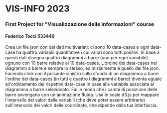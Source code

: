 # VIS-INFO 2023
 ### First Project for "Visualizzazione delle informazioni" course
 #### Federico Tocci 533449


Crea un file json con dei dati multivariati: ci sono 10 data-cases e ogni data-case ha quattro variabili quantitative i cui valori sono tutti positivi. In base a questi dati disegna quattro diagrammi a barre (uno per ogni variabile) ognuno con 10 barre relative ai 10 data-cases. L'ordine dei data-cases nei diagrammi a barre è sempre lo stesso, ed inizialmente è quello del file json. Facendo click con il pulsante sinistro sullo sfondo di un diagramma a barre l'ordine dei data-cases (in tutti e quattro i diagrammi a barre) diventa uguale all'ordinamento dei rispettivi data-case in base alla variabile associata al diagramma a barre selezionato. Fai in modo che i cambi di posizione delle barre avvengano con un'animazione fluida. Usa le scale d3.js per mappare l'intervallo dei valori delle variabili (che deve poter essere arbitrario) sull'intervallo dei valori delle coordinate, che dipende dalla tua interfaccia.

